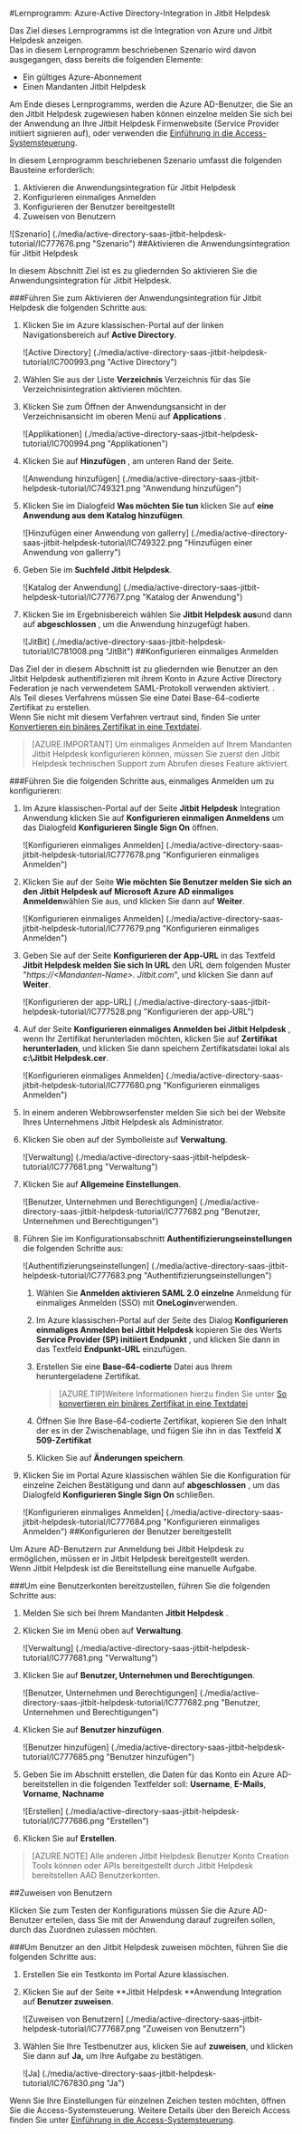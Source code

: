 <properties 
    pageTitle="Lernprogramm: Azure-Active Directory-Integration in Jitbit Helpdesk | Microsoft Azure" 
    description="Erfahren Sie, wie Jitbit Helpdesk mit Azure Active Directory verwenden, aktivieren Sie einmaliges Anmelden, automatisierte Bereitstellung und mehr!" 
    services="active-directory" 
    authors="jeevansd"  
    documentationCenter="na" 
    manager="femila"/>
<tags 
    ms.service="active-directory" 
    ms.devlang="na" 
    ms.topic="article" 
    ms.tgt_pltfrm="na" 
    ms.workload="identity" 
    ms.date="09/29/2016" 
    ms.author="jeedes" />

#<a name="tutorial-azure-active-directory-integration-with-jitbit-helpdesk"></a>Lernprogramm: Azure-Active Directory-Integration in Jitbit Helpdesk
  
Das Ziel dieses Lernprogramms ist die Integration von Azure und Jitbit Helpdesk anzeigen.  
Das in diesem Lernprogramm beschriebenen Szenario wird davon ausgegangen, dass bereits die folgenden Elemente:

-   Ein gültiges Azure-Abonnement
-   Einen Mandanten Jitbit Helpdesk
  
Am Ende dieses Lernprogramms, werden die Azure AD-Benutzer, die Sie an den Jitbit Helpdesk zugewiesen haben können einzelne melden Sie sich bei der Anwendung an Ihre Jitbit Helpdesk Firmenwebsite (Service Provider initiiert signieren auf), oder verwenden die [Einführung in die Access-Systemsteuerung](active-directory-saas-access-panel-introduction.md).
  
In diesem Lernprogramm beschriebenen Szenario umfasst die folgenden Bausteine erforderlich:

1.  Aktivieren die Anwendungsintegration für Jitbit Helpdesk
2.  Konfigurieren einmaliges Anmelden
3.  Konfigurieren der Benutzer bereitgestellt
4.  Zuweisen von Benutzern

![Szenario] (./media/active-directory-saas-jitbit-helpdesk-tutorial/IC777676.png "Szenario")
##<a name="enabling-the-application-integration-for-jitbit-helpdesk"></a>Aktivieren die Anwendungsintegration für Jitbit Helpdesk
  
In diesem Abschnitt Ziel ist es zu gliedernden So aktivieren Sie die Anwendungsintegration für Jitbit Helpdesk.

###<a name="to-enable-the-application-integration-for-jitbit-helpdesk-perform-the-following-steps"></a>Führen Sie zum Aktivieren der Anwendungsintegration für Jitbit Helpdesk die folgenden Schritte aus:

1.  Klicken Sie im Azure klassischen-Portal auf der linken Navigationsbereich auf **Active Directory**.

    ![Active Directory] (./media/active-directory-saas-jitbit-helpdesk-tutorial/IC700993.png "Active Directory")

2.  Wählen Sie aus der Liste **Verzeichnis** Verzeichnis für das Sie Verzeichnisintegration aktivieren möchten.

3.  Klicken Sie zum Öffnen der Anwendungsansicht in der Verzeichnisansicht im oberen Menü auf **Applications** .

    ![Applikationen] (./media/active-directory-saas-jitbit-helpdesk-tutorial/IC700994.png "Applikationen")

4.  Klicken Sie auf **Hinzufügen** , am unteren Rand der Seite.

    ![Anwendung hinzufügen] (./media/active-directory-saas-jitbit-helpdesk-tutorial/IC749321.png "Anwendung hinzufügen")

5.  Klicken Sie im Dialogfeld **Was möchten Sie tun** klicken Sie auf **eine Anwendung aus dem Katalog hinzufügen**.

    ![Hinzufügen einer Anwendung von gallerry] (./media/active-directory-saas-jitbit-helpdesk-tutorial/IC749322.png "Hinzufügen einer Anwendung von gallerry")

6.  Geben Sie im **Suchfeld** **Jitbit Helpdesk**.

    ![Katalog der Anwendung] (./media/active-directory-saas-jitbit-helpdesk-tutorial/IC777677.png "Katalog der Anwendung")

7.  Klicken Sie im Ergebnisbereich wählen Sie **Jitbit Helpdesk aus**und dann auf **abgeschlossen** , um die Anwendung hinzugefügt haben.

    ![JitBit] (./media/active-directory-saas-jitbit-helpdesk-tutorial/IC781008.png "JitBit")
##<a name="configuring-single-sign-on"></a>Konfigurieren einmaliges Anmelden
  
Das Ziel der in diesem Abschnitt ist zu gliedernden wie Benutzer an den Jitbit Helpdesk authentifizieren mit ihrem Konto in Azure Active Directory Federation je nach verwendetem SAML-Protokoll verwenden aktiviert. .  
Als Teil dieses Verfahrens müssen Sie eine Datei Base-64-codierte Zertifikat zu erstellen.  
Wenn Sie nicht mit diesem Verfahren vertraut sind, finden Sie unter [Konvertieren ein binäres Zertifikat in eine Textdatei](http://youtu.be/PlgrzUZ-Y1o).

>[AZURE.IMPORTANT] Um einmaliges Anmelden auf Ihrem Mandanten Jitbit Helpdesk konfigurieren können, müssen Sie zuerst den Jitbit Helpdesk technischen Support zum Abrufen dieses Feature aktiviert.

###<a name="to-configure-single-sign-on-perform-the-following-steps"></a>Führen Sie die folgenden Schritte aus, einmaliges Anmelden um zu konfigurieren:

1.  Im Azure klassischen-Portal auf der Seite **Jitbit Helpdesk** Integration Anwendung klicken Sie auf **Konfigurieren einmaligen Anmeldens** um das Dialogfeld **Konfigurieren Single Sign On** öffnen.

    ![Konfigurieren einmaliges Anmelden] (./media/active-directory-saas-jitbit-helpdesk-tutorial/IC777678.png "Konfigurieren einmaliges Anmelden")

2.  Klicken Sie auf der Seite **Wie möchten Sie Benutzer melden Sie sich an den Jitbit Helpdesk auf** **Microsoft Azure AD einmaliges Anmelden**wählen Sie aus, und klicken Sie dann auf **Weiter**.

    ![Konfigurieren einmaliges Anmelden] (./media/active-directory-saas-jitbit-helpdesk-tutorial/IC777679.png "Konfigurieren einmaliges Anmelden")

3.  Geben Sie auf der Seite **Konfigurieren der App-URL** in das Textfeld **Jitbit Helpdesk melden Sie sich In URL** den URL dem folgenden Muster "*https://\<Mandanten-Name\>. Jitbit.com*", und klicken Sie dann auf **Weiter**.

    ![Konfigurieren der app-URL] (./media/active-directory-saas-jitbit-helpdesk-tutorial/IC777528.png "Konfigurieren der app-URL")

4.  Auf der Seite **Konfigurieren einmaliges Anmelden bei Jitbit Helpdesk** , wenn Ihr Zertifikat herunterladen möchten, klicken Sie auf **Zertifikat herunterladen**, und klicken Sie dann speichern Zertifikatsdatei lokal als **c:\\Jitbit Helpdesk.cer**.

    ![Konfigurieren einmaliges Anmelden] (./media/active-directory-saas-jitbit-helpdesk-tutorial/IC777680.png "Konfigurieren einmaliges Anmelden")

5.  In einem anderen Webbrowserfenster melden Sie sich bei der Website Ihres Unternehmens Jitbit Helpdesk als Administrator.

6.  Klicken Sie oben auf der Symbolleiste auf **Verwaltung**.

    ![Verwaltung] (./media/active-directory-saas-jitbit-helpdesk-tutorial/IC777681.png "Verwaltung")

7.  Klicken Sie auf **Allgemeine Einstellungen**.

    ![Benutzer, Unternehmen und Berechtigungen] (./media/active-directory-saas-jitbit-helpdesk-tutorial/IC777682.png "Benutzer, Unternehmen und Berechtigungen")

8.  Führen Sie im Konfigurationsabschnitt **Authentifizierungseinstellungen** die folgenden Schritte aus:

    ![Authentifizierungseinstellungen] (./media/active-directory-saas-jitbit-helpdesk-tutorial/IC777683.png "Authentifizierungseinstellungen")

    1.  Wählen Sie **Anmelden aktivieren SAML 2.0 einzelne** Anmeldung für einmaliges Anmelden (SSO) mit **OneLogin**verwenden.
    2.  Im Azure klassischen-Portal auf der Seite des Dialog **Konfigurieren einmaliges Anmelden bei Jitbit Helpdesk** kopieren Sie des Werts **Service Provider (SP) initiiert Endpunkt** , und klicken Sie dann in das Textfeld **Endpunkt-URL** einzufügen.
    3.  Erstellen Sie eine **Base-64-codierte** Datei aus Ihrem heruntergeladene Zertifikat.
        
        >[AZURE.TIP]Weitere Informationen hierzu finden Sie unter [So konvertieren ein binäres Zertifikat in eine Textdatei](http://youtu.be/PlgrzUZ-Y1o)

    4.  Öffnen Sie Ihre Base-64-codierte Zertifikat, kopieren Sie den Inhalt der es in der Zwischenablage, und fügen Sie ihn in das Textfeld **X 509-Zertifikat**
    5.  Klicken Sie auf **Änderungen speichern**.

9.  Klicken Sie im Portal Azure klassischen wählen Sie die Konfiguration für einzelne Zeichen Bestätigung und dann auf **abgeschlossen** , um das Dialogfeld **Konfigurieren Single Sign On** schließen.

    ![Konfigurieren einmaliges Anmelden] (./media/active-directory-saas-jitbit-helpdesk-tutorial/IC777684.png "Konfigurieren einmaliges Anmelden")
##<a name="configuring-user-provisioning"></a>Konfigurieren der Benutzer bereitgestellt
  
Um Azure AD-Benutzern zur Anmeldung bei Jitbit Helpdesk zu ermöglichen, müssen er in Jitbit Helpdesk bereitgestellt werden.  
Wenn Jitbit Helpdesk ist die Bereitstellung eine manuelle Aufgabe.

###<a name="to-provision-a-user-accounts-perform-the-following-steps"></a>Um eine Benutzerkonten bereitzustellen, führen Sie die folgenden Schritte aus:

1.  Melden Sie sich bei Ihrem Mandanten **Jitbit Helpdesk** .

2.  Klicken Sie im Menü oben auf **Verwaltung**.

    ![Verwaltung] (./media/active-directory-saas-jitbit-helpdesk-tutorial/IC777681.png "Verwaltung")

3.  Klicken Sie auf **Benutzer, Unternehmen und Berechtigungen**.

    ![Benutzer, Unternehmen und Berechtigungen] (./media/active-directory-saas-jitbit-helpdesk-tutorial/IC777682.png "Benutzer, Unternehmen und Berechtigungen")

4.  Klicken Sie auf **Benutzer hinzufügen**.

    ![Benutzer hinzufügen] (./media/active-directory-saas-jitbit-helpdesk-tutorial/IC777685.png "Benutzer hinzufügen")

5.  Geben Sie im Abschnitt erstellen, die Daten für das Konto ein Azure AD-bereitstellen in die folgenden Textfelder soll: **Username**, **E-Mails**, **Vorname**, **Nachname**

    ![Erstellen] (./media/active-directory-saas-jitbit-helpdesk-tutorial/IC777686.png "Erstellen")

6.  Klicken Sie auf **Erstellen**.

>[AZURE.NOTE] Alle anderen Jitbit Helpdesk Benutzer Konto Creation Tools können oder APIs bereitgestellt durch Jitbit Helpdesk bereitstellen AAD Benutzerkonten.

##<a name="assigning-users"></a>Zuweisen von Benutzern
  
Klicken Sie zum Testen der Konfigurations müssen Sie die Azure AD-Benutzer erteilen, dass Sie mit der Anwendung darauf zugreifen sollen, durch das Zuordnen zulassen möchten.

###<a name="to-assign-users-to-jitbit-helpdesk-perform-the-following-steps"></a>Um Benutzer an den Jitbit Helpdesk zuweisen möchten, führen Sie die folgenden Schritte aus:

1.  Erstellen Sie ein Testkonto im Portal Azure klassischen.

2.  Klicken Sie auf der Seite **Jitbit Helpdesk **Anwendung Integration auf **Benutzer zuweisen**.

    ![Zuweisen von Benutzern] (./media/active-directory-saas-jitbit-helpdesk-tutorial/IC777687.png "Zuweisen von Benutzern")

3.  Wählen Sie Ihre Testbenutzer aus, klicken Sie auf **zuweisen**, und klicken Sie dann auf **Ja,** um Ihre Aufgabe zu bestätigen.

    ![Ja] (./media/active-directory-saas-jitbit-helpdesk-tutorial/IC767830.png "Ja")
  
Wenn Sie Ihre Einstellungen für einzelnen Zeichen testen möchten, öffnen Sie die Access-Systemsteuerung. Weitere Details über den Bereich Access finden Sie unter [Einführung in die Access-Systemsteuerung](active-directory-saas-access-panel-introduction.md).